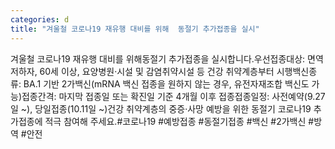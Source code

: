 ```yaml
---
categories: d
title: "겨울철 코로나19 재유행 대비를 위해  동절기 추가접종을 실시"
---
```

겨울철 코로나19 재유행 대비를 위해동절기 추가접종을 실시합니다.우선접종대상: 면역저하자, 60세 이상, 요양병원·시설 및 감염취약시설 등 건강 취약계층부터 시행백신종류: BA.1 기반 2가백신(mRNA 백신 접종을 원하지 않는 경우, 유전자재조합 백신도 가능)접종간격: 마지막 접종일 또는 확진일 기준 4개월 이후 접종접종일정: 사전예약(9.27일 ~), 당일접종(10.11일 ~)건강 취약계층의 중증·사망 예방을 위한 동절기 코로나19 추가접종에 적극 참여해 주세요.#코로나19 #예방접종 #동절기접종 #백신 #2가백신 #방역 #안전